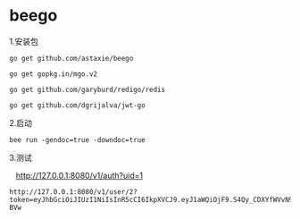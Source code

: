 # beego
1.安装包

    go get github.com/astaxie/beego

    go get gopkg.in/mgo.v2

    go get github.com/garyburd/redigo/redis

    go get github.com/dgrijalva/jwt-go

2.启动

    bee run -gendoc=true -downdoc=true
    
3.测试

    http://127.0.0.1:8080/v1/auth?uid=1
    
    http://127.0.0.1:8080/v1/user/2?token=eyJhbGciOiJIUzI1NiIsInR5cCI6IkpXVCJ9.eyJ1aWQiOjF9.S4Qy_CDXYfWVvN9IHowtVHyemPaff3yjnqNfTVe-BVw
